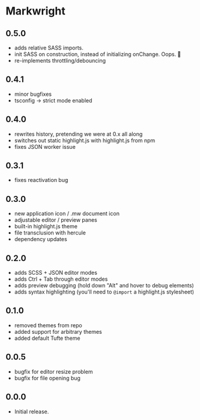 # Markwright

## 0.5.0
  - adds relative SASS imports.
  - init SASS on construction, instead of initializing onChange. Oops. 😬
  - re-implements throttling/debouncing

## 0.4.1
  - minor bugfixes
  - tsconfig -> strict mode enabled

## 0.4.0
  - rewrites history, pretending we were at 0.x all along
  - switches out static highlight.js with highlight.js from npm
  - fixes JSON worker issue

## 0.3.1
  - fixes reactivation bug

## 0.3.0
  - new application icon / .mw document icon
  - adjustable editor / preview panes
  - built-in highlight.js theme
  - file transclusion with hercule
  - dependency updates

## 0.2.0
  - adds SCSS + JSON editor modes
  - adds Ctrl + Tab through editor modes
  - adds preview debugging (hold down "Alt" and hover to debug elements)
  - adds syntax highlighting (you'll need to `@import` a highlight.js stylesheet)

## 0.1.0
  - removed themes from repo
  - added support for arbitrary themes
  - added default Tufte theme

## 0.0.5
  - bugfix for editor resize problem
  - bugfix for file opening bug

## 0.0.0
  - Initial release.

